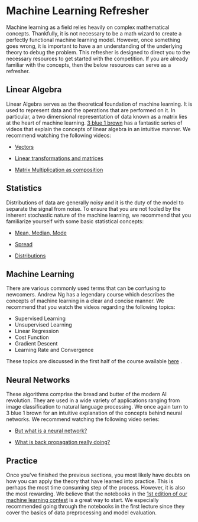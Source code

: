 # Machine Learning Refresher

Machine learning as a field relies heavily on complex mathematical concepts. Thankfully, it is not necessary to be a math wizard to create a perfectly functional machine learning model. However, once something goes wrong, it is important to have a an understanding of the underlying theory to debug the problem. This refresher is designed to direct you to the necessary resources to get started with the competition. If you are already familiar with the concepts, then the below resources can serve as a refresher.

## Linear Algebra

Linear Algebra serves as the theoretical foundation of machine learning. It is used to represent data and the operations that are performed on it. In particular, a two dimensional representation of data known as a matrix lies at the heart of machine learning. [3 blue 1 brown](https://www.youtube.com/c/3blue1brown) has a fantastic series of videos that explain the concepts of linear algebra in an intuitive manner. We recommend watching the following videos:

- [Vectors](https://www.youtube.com/watch?v=fNk_zzaMoSs&list=PLZHQObOWTQDPD3MizzM2xVFitgF8hE_ab&index=1)

- [Linear transformations and matrices](https://www.youtube.com/watch?v=kYB8IZa5AuE&list=PLZHQObOWTQDPD3MizzM2xVFitgF8hE_ab&index=3)

- [Matrix Multiplication as composition](https://www.youtube.com/watch?v=XkY2DOUCWMU&list=PLZHQObOWTQDPD3MizzM2xVFitgF8hE_ab&index=4)

## Statistics

Distributions of data are generally noisy and it is the duty of the model to separate the signal from noise. To ensure that you are not fooled by the inherent stochastic nature of the machine learning, we recommend that you familiarize yourself with some basic statistical concepts:

- [Mean, Median, Mode](https://www.khanacademy.org/math/statistics-probability/summarizing-quantitative-data/mean-median-basics/a/mean-median-and-mode-review)

- [Spread](https://www.khanacademy.org/math/statistics-probability/summarizing-quantitative-data/variance-standard-deviation-population/v/range-variance-and-standard-deviation-as-measures-of-dispersion)

- [Distributions](https://pages.stern.nyu.edu/~adamodar/New_Home_Page/StatFile/statdistns.htm)

## Machine Learning

There are various commonly used terms that can be confusing to newcomers. Andrew Ng has a legendary course which describes the concepts of machine learning in a clear and concise manner. We recommend that you watch the videos regarding the following topics:

- Supervised Learning
- Unsupervised Learning
- Linear Regression
- Cost Function
- Gradient Descent
- Learning Rate and Convergence

These topics are discussed in the first half of the course available [here](https://www.youtube.com/watch?v=sca5rQ9x1cA&list=PLkDaE6sCZn6FNC6YRfRQc_FbeQrF8BwGI&index=4)
.

## Neural Networks

These algorithms comprise the bread and butter of the modern AI revolution. They are used in a wide variety of applications ranging from image classification to natural language processing. We once again turn to 3 blue 1 brown for an intuitive explanation of the concepts behind neural networks. We recommend watching the following video series:

- [But what is a neural network?](https://www.youtube.com/watch?v=aircAruvnKk&list=PLZHQObOWTQDNU6R1_67000Dx_ZCJB-3pi&index=1)

- [What is back propagation really doing?](https://www.youtube.com/watch?v=Ilg3gGewQ5U&list=PLZHQObOWTQDNU6R1_67000Dx_ZCJB-3pi&index=3)

## Practice

Once you've finished the previous sections, you most likely have doubts on how you can apply the theory that have learned into practice. This is perhaps the most time consuming step of the process. However, it is also the most rewarding. We believe that the notebooks in the [1st edition of our machine learning contest](https://github.com/Fully-Connected-Graph/GMLM-2022) is a great way to start. We especially recommended going through the notebooks in the first lecture since they cover the basics of data preprocessing and model evaluation.
